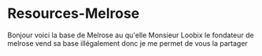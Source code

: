 # Resources-Melrose
Bonjour voici la base de Melrose au qu'elle Monsieur Loobix le fondateur de melrose vend sa base illégalement donc je me permet de vous la partager 
